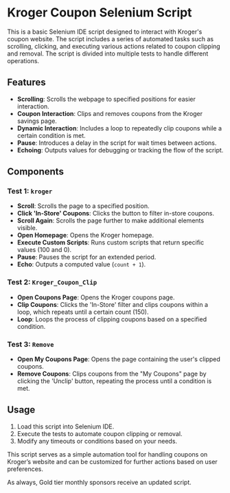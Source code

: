 # Kroger Coupon Selenium Script

This is a basic Selenium IDE script designed to interact with Kroger's coupon website. The script includes a series of automated tasks such as scrolling, clicking, and executing various actions related to coupon clipping and removal. The script is divided into multiple tests to handle different operations.

## Features

- **Scrolling**: Scrolls the webpage to specified positions for easier interaction.
- **Coupon Interaction**: Clips and removes coupons from the Kroger savings page.
- **Dynamic Interaction**: Includes a loop to repeatedly clip coupons while a certain condition is met.
- **Pause**: Introduces a delay in the script for wait times between actions.
- **Echoing**: Outputs values for debugging or tracking the flow of the script.

## Components

### Test 1: `kroger`
- **Scroll**: Scrolls the page to a specified position.
- **Click 'In-Store' Coupons**: Clicks the button to filter in-store coupons.
- **Scroll Again**: Scrolls the page further to make additional elements visible.
- **Open Homepage**: Opens the Kroger homepage.
- **Execute Custom Scripts**: Runs custom scripts that return specific values (100 and 0).
- **Pause**: Pauses the script for an extended period.
- **Echo**: Outputs a computed value (`count + 1`).

### Test 2: `Kroger_Coupon_Clip`
- **Open Coupons Page**: Opens the Kroger coupons page.
- **Clip Coupons**: Clicks the 'In-Store' filter and clips coupons within a loop, which repeats until a certain count (150).
- **Loop**: Loops the process of clipping coupons based on a specified condition.

### Test 3: `Remove`
- **Open My Coupons Page**: Opens the page containing the user's clipped coupons.
- **Remove Coupons**: Clips coupons from the "My Coupons" page by clicking the 'Unclip' button, repeating the process until a condition is met.

## Usage

1. Load this script into Selenium IDE.
2. Execute the tests to automate coupon clipping or removal.
3. Modify any timeouts or conditions based on your needs.

This script serves as a simple automation tool for handling coupons on Kroger’s website and can be customized for further actions based on user preferences.

As always, Gold tier monthly sponsors receive an updated script.
